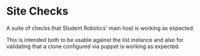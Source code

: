 # Site Checks

A suite of checks that Student Robotics' main host is working as expected.

This is intended both to be usable against the list instance and also for
validating that a clone configured via puppet is working as expected.
